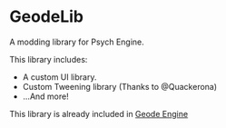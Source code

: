 # GeodeLib

A modding library for Psych Engine.

This library includes:

* A custom UI library.
* Custom Tweening library (Thanks to @Quackerona)
* ...And more!

This library is already included in [Geode Engine](https://github.com/Equinoxtic/Geode)
